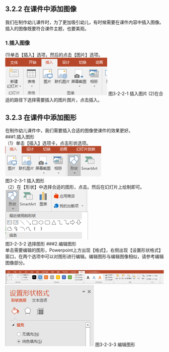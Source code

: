 ## 3.2.2  在课件中添加图像
我们在制作幼儿课件时，为了更加吸引幼儿，有时候需要在课件内容中插入图像。插入的图像既要符合课件主题，也要美观。
### 1.插入图像
\(1\)单击【插入】选项，然后的点击【图片】选项。
![](/assets/3-2-11.png)
 图3-2-2-1 插入图片
(2)在合适的路径下选择需要插入的图片图片，点击插入。
## 3.2.3  在课件中添加图形
在制作幼儿课件中，我们需要插入合适的图像使课件的效果更好。  
###1.插入图形  
（1）单击【插入】选项卡，点击形状选项。
![](/assets/3-2-20.png)  
 图3-2-3-1 插入图形  
（2）在【形状】中选择合适的图形，点击。然后在幻灯片上绘制即可。
![](/assets/3-2-21.png)  
图3-2-3-2 选择图形
###2.编辑图形  
单击需要编辑的图形，Powerpoint上方出现【格式】，右侧出现【设置形状格式】窗口，在两个选项中可以对图形进行编辑。编辑图形与编辑图像相似，请参考编辑图像部分。

![](/assets/3-2-22.png)![](/assets/3-2-23.png)
图3-2-3-3 编辑图形
